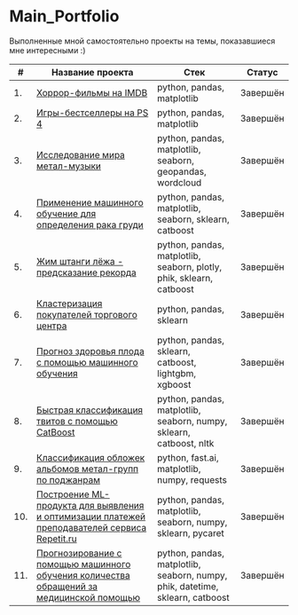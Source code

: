 # Main_Portfolio

Выполненные мной самостоятельно проекты на темы, показавшиеся мне интересными :)

| # | Название проекта  | Стек     | Статус     |
|---|-------------------|----------|----------|
|1. | [Хоррор-фильмы на IMDB](https://github.com/SimanovskiySM/Main_Portfolio/tree/main/IMDB_Horror_Movies_EDA)        | python, pandas, matplotlib  | Завершён
|2. | [Игры-бестселлеры на PS 4](https://github.com/SimanovskiySM/Main_Portfolio/tree/main/PS4_Best_Sellers_EDA)        | python, pandas, matplotlib  | Завершён
|3. | [Исследование мира метал-музыки](https://github.com/SimanovskiySM/Main_Portfolio/tree/main/Metal_bands_EDA_with_worldmap)       | python, pandas, matplotlib, seaborn, geopandas, wordcloud  | Завершён
|4. | [Применение машинного обучение для определения рака груди](https://github.com/SimanovskiySM/Main_Portfolio/tree/main/Breast_cancer_ML)       | 	python, pandas, matplotlib, seaborn, sklearn, catboost  | Завершён
|5. | [Жим штанги лёжа - предсказание рекорда](https://github.com/SimanovskiySM/Main_Portfolio/tree/main/Powerlifting_EDA_regression)       | 	python, pandas, matplotlib, seaborn, plotly, phik, sklearn, catboost  | Завершён
|6. | [Кластеризация покупателей торгового центра](https://github.com/SimanovskiySM/Main_Portfolio/tree/main/Customer_clustering)       | 	python, pandas, sklearn  | Завершён
|7. | [Прогноз здоровья плода с помощью машинного обучения](https://github.com/SimanovskiySM/Main_Portfolio/tree/main/Fetal_health_ML)       | 	python, pandas, sklearn, catboost, lightgbm, xgboost  | Завершён
|8. | [Быстрая классификация твитов с помощью CatBoost](CatBoost_NLP)       | 	python, pandas, matplotlib, seaborn, numpy, sklearn, catboost, nltk  | Завершён
|9. | [Классификация обложек альбомов метал-групп по поджанрам](https://github.com/SimanovskiySM/Main_Portfolio/tree/main/Metal_cover_art_CV)       | 	python, fast.ai, matplotlib, numpy, requests  | Завершён
|10. | [Построение ML-продукта для выявления и оптимизации платежей преподавателей сервиса Repetit.ru](https://github.com/SimanovskiySM/Main_Portfolio/tree/main/Repetit_ru_ML)       | 	python, pandas, matplotlib, seaborn, numpy, sklearn, pycaret  | Завершён
|11. | [Прогнозирование с помощью машинного обучения количества обращений за медицинской помощью](https://github.com/SimanovskiySM/Main_Portfolio/tree/main/Medical_help_ML)       | 	python, pandas, matplotlib, seaborn, numpy, phik, datetime, sklearn, catboost  | Завершён
